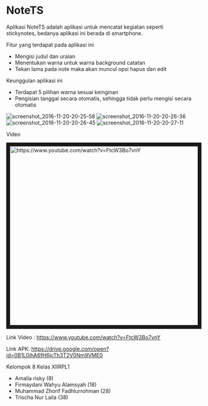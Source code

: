 # NoteTS
Aplikasi NoteTS adalah aplikasi untuk mencatat kegiatan seperti stickynotes, bedanya aplikasi ini berada di smartphone.

Fitur yang terdapat pada aplikasi ini
- Mengisi judul dan uraian
- Menentukan warna untuk warna background catatan
- Tekan lama pada note maka akan muncul opsi hapus dan edit

Keunggulan aplikasi ini 
- Terdapat 5 pilihan warna sesuai keinginan
- Pengisian tanggal secara otomatis, sehingga tidak perlu mengisi secara otomatis

![screenshot_2016-11-20-20-25-58](https://cloud.githubusercontent.com/assets/22192029/20463163/3d2909b6-af60-11e6-8cf9-2c7f9147507f.png)
![screenshot_2016-11-20-20-26-36](https://cloud.githubusercontent.com/assets/22192029/20463165/4fc255d2-af60-11e6-929b-574c7a7036fd.png)
![screenshot_2016-11-20-20-26-45](https://cloud.githubusercontent.com/assets/22192029/20463166/4fc2b306-af60-11e6-8f20-137388eb15f5.png)
![screenshot_2016-11-20-20-27-11](https://cloud.githubusercontent.com/assets/22192029/20463167/4fc34866-af60-11e6-915b-adb34496467a.png)

Video

<a href="http://www.youtube.com/watch?feature=player_embedded&v=FtcW3Bo7vnY
" target="_blank"><img src="http://img.youtube.com/vi/FtcW3Bo7vnY/0.jpg" 
alt="https://www.youtube.com/watch?v=FtcW3Bo7vnY" width="540" height="480" border="10" /></a>

Link Video :
https://www.youtube.com/watch?v=FtcW3Bo7vnY

Link APK:
https://drive.google.com/open?id=0B1L0ihA6fH6jcTh3T2V0Nm9VME0

Kelompok 8 Kelas XIIRPL1
- Amalia risky (8)             
- Firmaydani Wahyu Alamsyah (18)
- Muhammad Zhorif Fadhlurrohman (28)
- Trischa Nur Laila (38)


